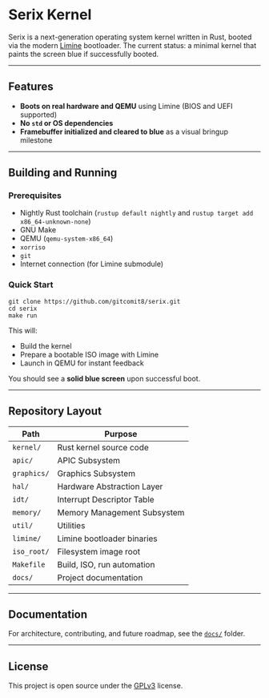 # Serix Kernel

Serix is a next-generation operating system kernel written in Rust, booted via the
modern [Limine](https://github.com/limine-bootloader/limine) bootloader. The current status: a minimal kernel that
paints the screen blue if successfully booted.

---

## Features

- **Boots on real hardware and QEMU** using Limine (BIOS and UEFI supported)
- **No `std` or OS dependencies**
- **Framebuffer initialized and cleared to blue** as a visual bringup milestone

---

## Building and Running

### Prerequisites

- Nightly Rust toolchain (`rustup default nightly` and `rustup target add x86_64-unknown-none`)
- GNU Make
- QEMU (`qemu-system-x86_64`)
- `xorriso`
- `git`
- Internet connection (for Limine submodule)

### Quick Start

```shell
git clone https://github.com/gitcomit8/serix.git
cd serix
make run
```

This will:

- Build the kernel
- Prepare a bootable ISO image with Limine
- Launch in QEMU for instant feedback

You should see a **solid blue screen** upon successful boot.

---

## Repository Layout

| Path        | Purpose                     |
|-------------|-----------------------------|
| `kernel/`   | Rust kernel source code     |
| `apic/`     | APIC Subsystem              |
| `graphics/` | Graphics Subsystem          |
| `hal/`      | Hardware Abstraction Layer  |
| `idt/`      | Interrupt Descriptor Table  |
| `memory/`   | Memory Management Subsystem |
| `util/`     | Utilities                   |
| `limine/`   | Limine bootloader binaries  |
| `iso_root/` | Filesystem image root       |
| `Makefile`  | Build, ISO, run automation  |
| `docs/`     | Project documentation       |

---

## Documentation

For architecture, contributing, and future roadmap, see the [`docs/`](docs/) folder.

---

## License

This project is open source under the [GPLv3](LICENSE) license.

